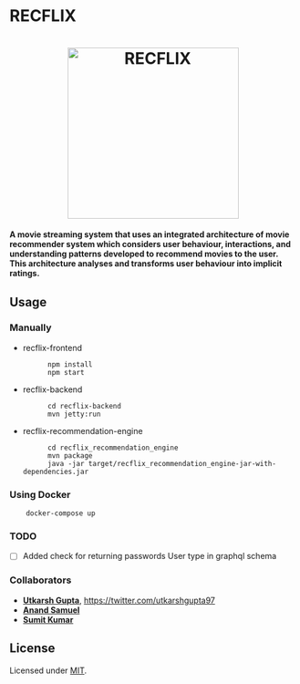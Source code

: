 # RECFLIX

<h1 align="center">
	<img width="300" src="https://raw.githubusercontent.com/UtkarshGupta-CS/recflix/master/public/assets/images/recflixlogo.png" alt="RECFLIX">
	<br>
</h1>

**A movie streaming system that uses an integrated architecture of movie recommender system which considers user behaviour, interactions, and understanding patterns developed to recommend movies to the user. This architecture analyses and transforms user behaviour into implicit ratings.**

## Usage

### Manually

- recflix-frontend

      		npm install
      		npm start

- recflix-backend

      		cd recflix-backend
      		mvn jetty:run

- recflix-recommendation-engine

      		cd recflix_recommendation_engine
      		mvn package
      		java -jar target/recflix_recommendation_engine-jar-with-dependencies.jar

### Using Docker

    	docker-compose up

### TODO

- [ ] Added check for returning passwords User type in graphql schema

### Collaborators

- [**Utkarsh Gupta**](https://github.com/UtkarshGupta-CS), <https://twitter.com/utkarshgupta97>
- [**Anand Samuel**](https://github.com/AndyPSam)
- [**Sumit Kumar**](https://github.com/sumit1202)

## License

Licensed under [MIT](./LICENSE).
